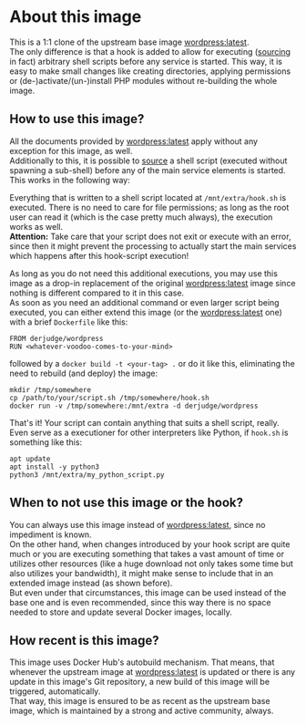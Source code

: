 # About this image

This is a 1:1 clone of the upstream base image [wordpress:latest].  
The only difference is that a hook is added to allow for executing ([sourcing](https://www.tldp.org/HOWTO/Bash-Prompt-HOWTO/x237.html)
in fact) arbitrary shell scripts before any service is started. This way,
it is easy to make small changes like creating directories, applying
permissions or (de-)activate/(un-)install PHP modules without re-building
the whole image.

## How to use this image?

All the documents provided by [wordpress:latest] apply without any
exception for this image, as well.  
Additionally to this, it is possible to [source](https://www.tldp.org/HOWTO/Bash-Prompt-HOWTO/x237.html) a shell script (executed
without spawning a sub-shell) before any of the main service elements
is started. This works in the following way:

Everything that is written to a shell script located at `/mnt/extra/hook.sh`
is executed. There is no need to care for file permissions; as long as
the root user can read it (which is the case pretty much always), the
execution works as well.  
**Attention:** Take care that your script does not exit or execute with an
error, since then it might prevent the processing to actually start the
main services which happens after this hook-script execution!

As long as you do not need this additional executions, you may use this
image as a drop-in replacement of the original [wordpress:latest] image
since nothing is different compared to it in this case.  
As soon as you need an additional command or even larger script being
executed, you can either extend this image (or the [wordpress:latest] one)
with a brief `Dockerfile` like this:

    FROM derjudge/wordpress
    RUN <whatever-voodoo-comes-to-your-mind>

followed by a `docker build -t <your-tag> .` or do it like this, eliminating
the need to rebuild (and deploy) the image:

    mkdir /tmp/somewhere
    cp /path/to/your/script.sh /tmp/somewhere/hook.sh
    docker run -v /tmp/somewhere:/mnt/extra -d derjudge/wordpress

That's it! Your script can contain anything that suits a shell script,
really. Even serve as a executioner for other interpreters like Python,
if `hook.sh` is something like this:

    apt update
    apt install -y python3
    python3 /mnt/extra/my_python_script.py

## When to not use this image or the hook?

You can always use this image instead of [wordpress:latest], since no
impediment is known.  
On the other hand, when changes introduced by your hook script are quite
much or you are executing something that takes a vast amount of time or
utilizes other resources (like a huge download not only takes some time 
but also utilizes your bandwidth), it might make sense to include that
in an extended image instead (as shown before).  
But even under that circumstances, this image can be used instead of the
base one and is even recommended, since this way there is no space needed
to store and update several Docker images, locally.

## How recent is this image?

This image uses Docker Hub's autobuild mechanism. That means, that
whenever the upstream image at [wordpress:latest] is updated or there is
any update in this image's Git repository, a new build of this image will
be triggered, automatically.  
That way, this image is ensured to be as recent as the upstream base
image, which is maintained by a strong and active community, always.

[wordpress:latest]: https://hub.docker.com/_/wordpress

